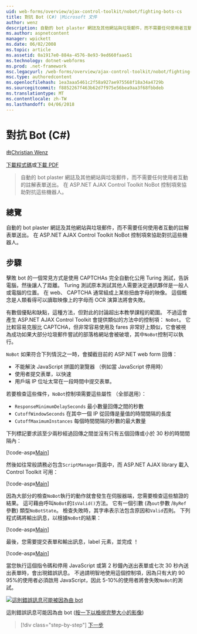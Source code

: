 ```yaml
---
uid: web-forms/overview/ajax-control-toolkit/nobot/fighting-bots-cs
title: 對抗 Bot (C#) |Microsoft 文件
author: wenz
description: 自動的 bot plaster 網誌及其他網站與垃圾郵件，而不需要任何使用者互動的註解表單送出。 在 ASP.NET AJAX Con NoBot 控制...
ms.author: aspnetcontent
manager: wpickett
ms.date: 06/02/2008
ms.topic: article
ms.assetid: 0a1917e0-884a-4576-8e93-9ed660faae51
ms.technology: dotnet-webforms
ms.prod: .net-framework
msc.legacyurl: /web-forms/overview/ajax-control-toolkit/nobot/fighting-bots-cs
msc.type: authoredcontent
ms.openlocfilehash: 1ea3aaa5461c2f58a927ae975568f18a34a4729b
ms.sourcegitcommit: f8852267f463b62d7f975e56bea9aa3f68fbbdeb
ms.translationtype: MT
ms.contentlocale: zh-TW
ms.lasthandoff: 04/06/2018
---
```

<a name="fighting-bots-c"></a>對抗 Bot (C#)
====================
由[Christian Wenz](https://github.com/wenz)

[下載程式碼](http://download.microsoft.com/download/9/3/f/93f8daea-bebd-4821-833b-95205389c7d0/NoBot0.cs.zip)或[下載 PDF](http://download.microsoft.com/download/b/6/a/b6ae89ee-df69-4c87-9bfb-ad1eb2b23373/nobot0CS.pdf)

> 自動的 bot plaster 網誌及其他網站與垃圾郵件，而不需要任何使用者互動的註解表單送出。 在 ASP.NET AJAX Control Toolkit NoBot 控制項來協助對抗這些機器人。


## <a name="overview"></a>總覽

自動的 bot plaster 網誌及其他網站與垃圾郵件，而不需要任何使用者互動的註解表單送出。 在 ASP.NET AJAX Control Toolkit NoBot 控制項來協助對抗這些機器人。

## <a name="steps"></a>步驟

擊敗 bot 的一個常見方式是使用 CAPTCHAs 完全自動化公用 Turing 測試，告訴電腦，然後讓人了距離。 Turing 測試原本測試其他人需要決定通訊夥伴是一般人或電腦的位置。 在 web、 CAPTCHA 通常組成上某些扭曲字母的映像。 這個概念是人類看得可以讀取映像上的字母而 OCR 演算法將會失敗。

有數個優點和缺點，這種方法，但對此的討論超出本教學課程的範圍。 不過這會產生 ASP.NET AJAX Control Toolkit 會提供類似的方法中的控制項： `NoBot`。 它比較容易克服比 CAPTCHA，但非常容易使用及 fares 非常好上類似，它會被視為成功如果大部分垃圾郵件嘗試的部落格網站會被破壞，其中`NoBot`控制可以執行。

`NoBot` 如果符合下列情況之一時，會攔截目前的 ASP.NET web form 回傳：

- 不能解決 JavaScript 拼圖的瀏覽器 （例如當 JavaScript 停用時）
- 使用者提交表單，以快速
- 用戶端 IP 位址太常在一段時間中提交表單。

若要檢查這些條件，`NoBot`控制項需要這些屬性 （全部選用）：

- `ResponseMinimumDelaySeconds` 最小數量回傳之間的秒數
- `CutoffWindowSeconds` 在其中一個 IP 從回傳是量值的時間間隔的長度
- `CutoffMaximumInstances` 每個時間間隔的秒數的最大數量

下列標記要求該至少兩秒經過回傳之間並沒有只有五個回傳或小於 30 秒的時間間隔內：

[!code-aspx[Main](fighting-bots-cs/samples/sample1.aspx)]

然後如往常般請務必包含`ScriptManager`頁面中，而 ASP.NET AJAX library 載入 Control Toolkit 可用：

[!code-aspx[Main](fighting-bots-cs/samples/sample2.aspx)]

因為大部分的檢查`NoBot`執行的動作就會發生在伺服器端，您需要檢查這些驗證的結果。 這可藉由呼叫`NoBot`的`IsValid()`方法。 它有一個引數 (為`out`參數 /`ByRef`參數) 類型`NoBotState`。 檢查失敗時，其字串表示法包含原因和`Valid`否則。 下列程式碼將輸出訊息，以根據`NoBot`的結果：

[!code-aspx[Main](fighting-bots-cs/samples/sample3.aspx)]

最後，您需要提交表單和輸出訊息，label 元素，並完成 ！

[!code-aspx[Main](fighting-bots-cs/samples/sample4.aspx)]

當您執行這個指令碼和停用 JavaScript 或第 2 秒鐘內送出表單或七次 30 秒內送出表單時，會出現錯誤訊息。 不過請明智地使用這個控制項，因為只有大約 90 95%的使用者必須啟用 JavaScript，因此 5-10%的使用者將會失敗`NoBot`的測試。


[![這則錯誤訊息可能被因為由 bot](fighting-bots-cs/_static/image2.png)](fighting-bots-cs/_static/image1.png)

這則錯誤訊息可能因為由 bot ([按一下以檢視完整大小的影像](fighting-bots-cs/_static/image3.png))

> [!div class="step-by-step"]
> [下一步](fighting-bots-vb.md)
